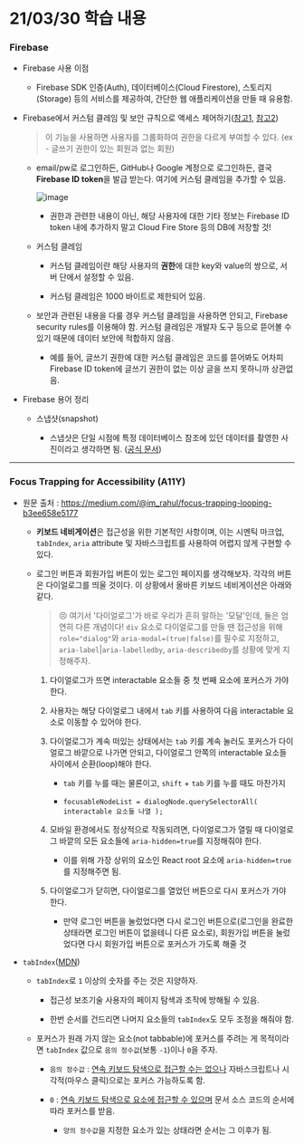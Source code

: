 # 21/03/30 학습 내용

### Firebase

- Firebase 사용 이점

  - Firebase SDK 인증(Auth), 데이터베이스(Cloud Firestore), 스토리지(Storage) 등의 서비스를 제공하여, 간단한 웹 애플리케이션을 만들 때 유용함.

- Firebase에서 커스텀 클레임 및 보안 규칙으로 액세스 제어하기([참고1](https://firebase.google.com/docs/auth/admin/custom-claims?hl=ko), [참고2](https://youtu.be/3hj_r_N0qMs))

  > 이 기능을 사용하면 사용자를 그룹화하여 권한을 다르게 부여할 수 있다. (ex - 글쓰기 권한이 있는 회원과 없는 회원)

  - email/pw로 로그인하든, GitHub나 Google 계정으로 로그인하든, 결국 <b>Firebase ID token</b>을 발급 받는다. 여기에 커스텀 클레임을 추가할 수 있음.

    ![image](https://user-images.githubusercontent.com/54733637/113069341-116b5e00-91fb-11eb-81f7-a4a10d2dcbbe.png)

    - 권한과 관련한 내용이 아닌, 해당 사용자에 대한 기타 정보는 Firebase ID token 내에 추가하지 말고 Cloud Fire Store 등의 DB에 저장할 것!

  - 커스텀 클레임

    - 커스텀 클레임이란 해당 사용자의 <b>권한</b>에 대한 key와 value의 쌍으로, 서버 단에서 설정할 수 있음.

    - 커스텀 클레임은 1000 바이트로 제한되어 있음.

  - 보안과 관련된 내용을 다룰 경우 커스텀 클레임을 사용하면 안되고, Firebase security rules를 이용해야 함. 커스텀 클레임은 개발자 도구 등으로 뜯어볼 수 있기 때문에 데이터 보안에 적합하지 않음.

    - 예를 들어, 글쓰기 권한에 대한 커스텀 클레임은 코드를 뜯어봐도 어차피 Firebase ID token에 글쓰기 권한이 없는 이상 글을 쓰지 못하니까 상관없음.

- Firebase 용어 정리

  - 스냅샷(snapshot)

    - 스냅샷은 단일 시점에 특정 데이터베이스 참조에 있던 데이터를 촬영한 사진이라고 생각하면 됨. ([공식 문서](https://firebase.google.com/docs/database/admin/retrieve-data#section-start))

___
### Focus Trapping for Accessibility (A11Y)

- 원문 출처 : https://medium.com/@im_rahul/focus-trapping-looping-b3ee658e5177

  - <b>키보드 네비게이션</b>은 접근성을 위한 기본적인 사항이며, 이는 시멘틱 마크업, `tabIndex`, `aria` attribute 및 자바스크립트를 사용하여 어렵지 않게 구현할 수 있다.

  - 로그인 버튼과 회원가입 버튼이 있는 로그인 페이지를 생각해보자. 각각의 버튼은 다이얼로그를 띄울 것이다. 이 상황에서 올바른 키보드 네비게이션은 아래와 같다.

    > 😣 여기서 '다이얼로그'가 바로 우리가 흔히 말하는 '모달'인데, 둘은 엄연히 다른 개념이다! `div` 요소로 다이얼로그를 만들 땐 접근성을 위해 `role="dialog"`와 `aria-modal=(true|false)`를 필수로 지정하고, `aria-label`|`aria-labelledby`, `aria-describedby`를 상황에 맞게 지정해주자.

    1. 다이얼로그가 뜨면 interactable 요소들 중 첫 번째 요소에 포커스가 가야 한다.

    2. 사용자는 해당 다이얼로그 내에서 `tab` 키를 사용하여 다음 interactable 요소로 이동할 수 있어야 한다.

    3. 다이얼로그가 계속 떠있는 상태에서는 `tab` 키를 계속 눌러도 포커스가 다이얼로그 바깥으로 나가면 안되고, 다이얼로그 안쪽의 interactable 요소들 사이에서 순환(loop)해야 한다.

        - `tab` 키를 누를 때는 물론이고, `shift` + `tab` 키를 누를 때도 마찬가지

        - `focusableNodeList = dialogNode.querySelectorAll( interactable 요소들 나열 );`

    4. 모바일 환경에서도 정상적으로 작동되려면, 다이얼로그가 열릴 때 다이얼로그 바깥의 모든 요소들에 `aria-hidden=true`를 지정해줘야 한다.

        - 이를 위해 가장 상위의 요소인 React root 요소에 `aria-hidden=true`를 지정해주면 됨.

    5. 다이얼로그가 닫히면, 다이얼로그를 열었던 버튼으로 다시 포커스가 가야 한다.

        - 만약 로그인 버튼을 눌렀었다면 다시 로그인 버튼으로(로그인을 완료한 상태라면 로그인 버튼이 없을테니 다른 요소로), 회원가입 버튼을 눌렀었다면 다시 회원가입 버튼으로 포커스가 가도록 해줄 것

- `tabIndex`([MDN](https://developer.mozilla.org/ko/docs/Web/HTML/Global_attributes/tabindex))

  - `tabIndex`로 `1` 이상의 숫자를 주는 것은 지양하자.
  
    - 접근성 보조기술 사용자의 페이지 탐색과 조작에 방해될 수 있음.
    
    - 한번 순서를 건드리면 나머지 요소들의 `tabIndex`도 모두 조정을 해줘야 함.
    
  - 포커스가 원래 가지 않는 요소(not tabbable)에 포커스를 주려는 게 목적이라면 `tabIndex` 값으로 `음의 정수값`(보통 `-1`)이나 `0`을 주자.

    - `음의 정수값` : <u>연속 키보드 탐색으로 접근할 수는 없으나</u> 자바스크립트나 시각적(마우스 클릭)으로는 포커스 가능하도록 함.

    - `0` : <u>연속 키보드 탐색으로 요소에 접근할 수 있으며</u> 문서 소스 코드의 순서에 따라 포커스를 받음.

      - `양의 정수값`을 지정한 요소가 있는 상태라면 순서는 그 이후가 됨.
